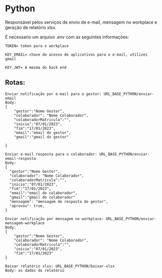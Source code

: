 # Python 

Responsável pelos serviços de envio de e-mail, mensagem no workplace e geração de relatório xlsx.

É necessario um arquivo .env com as seguintes informações:

```
TOKEN= token para o workplace

KEY_EMAIL= chave de acesso de aplicativos para o e-mail, utilizei gmail

KEY_JWT= A mesma do back end
```

## Rotas:

```
Enviar notificação por e-mail para o gestor: URL_BASE_PYTHON/enviar-email
Body:
{
	"gestor":"Nome Gestor",
	"colaborador": "Nome Colaborador",
	"colaboradorMatricula":"",
	"inicio":"07/01/2023",
	"fim":"17/01/2023",
	"email":"email do gestor",
	"gmail":"gmail do gestor"

}

Enviar e-mail resposta para o colaborador: URL_BASE_PYTHON/enviar-email-resposta
Body:
{
  "gestor":"Nome Gestor",
  "colaborador": "Nome Colaborador",
  "colaboradorMatricula":"",
  "inicio":"07/01/2023",
  "fim":"17/01/2023",
  "email":"email do colaborador",
  "gmail":"gmail do colaborador"
  "mensagem": "mensagem de resposta do gestor",
  "aprovou": true,
}

Enviar notificação por mensagem no workplace: URL_BASE_PYTHON/enviar-mensagem-workplace
Body:
{
	"gestor":"Nome Gestor",
	"colaborador": "Nome Colaborador",
	"colaboradorMatricula":"",
	"inicio":"07/01/2023",
	"fim":"17/01/2023"
}

Baixar relatório xlsx: URL_BASE_PYTHON/baixar-xlsx
Body: os dados do relatório
```

